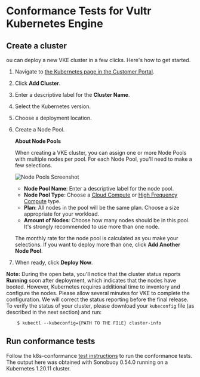 # Conformance Tests for Vultr Kubernetes Engine

## Create a cluster

ou can deploy a new VKE cluster in a few clicks. Here's how to get started.

1. Navigate to [the Kubernetes page in the Customer Portal](https://my.vultr.com/kubernetes/).
1. Click **Add Cluster**.
1. Enter a descriptive label for the **Cluster Name**.
1. Select the Kubernetes version.
1. Choose a deployment location.
1. Create a Node Pool.

    **About Node Pools**

    When creating a VKE cluster, you can assign one or more Node Pools with multiple nodes per pool. For each Node Pool, you'll need to make a few selections.

    ![Node Pools Screenshot](https://www.vultr.com/vultr-docs-graphics/6438/NodePools.png)

    * **Node Pool Name**: Enter a descriptive label for the node pool.
    * **Node Pool Type**: Choose a [Cloud Compute](https://www.vultr.com/products/cloud-compute/) or [High Frequency Compute](https://www.vultr.com/products/high-frequency-compute/) type.
    * **Plan**: All nodes in the pool will be the same plan. Choose a size appropriate for your workload.
    * **Amount of Nodes**: Choose how many nodes should be in this pool. It's strongly recommended to use more than one node.

    The monthly rate for the node pool is calculated as you make your selections. If you want to deploy more than one, click **Add Another Node Pool**.

1. When ready, click **Deploy Now**.

**Note:** During the open beta, you'll notice that the cluster status reports **Running** soon after deployment, which indicates that the nodes have booted. However, Kubernetes requires additional time to inventory and configure the nodes. Please allow several minutes for VKE to complete the configuration. We will correct the status reporting before the final release. To verify the status of your cluster, please download your `kubeconfig` file (as described in the next section) and run:

        $ kubectl --kubeconfig={PATH TO THE FILE} cluster-info
## Run conformance tests

Follow the k8s-conformance [test instructions](https://github.com/cncf/k8s-conformance/blob/master/instructions.md#running) to run the conformance tests.
The output here was obtained with Sonobuoy 0.54.0 running on a Kubernetes 1.20.11 cluster.
